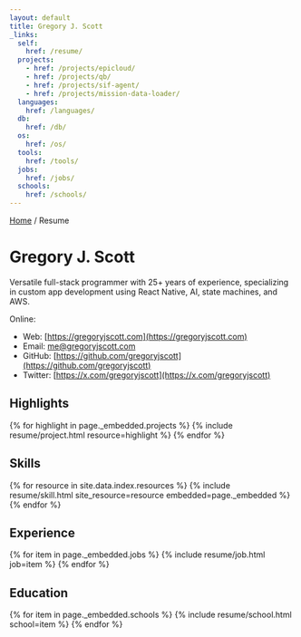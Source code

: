 ```yaml
---
layout: default
title: Gregory J. Scott
_links:
  self:
    href: /resume/
  projects:
    - href: /projects/epicloud/
    - href: /projects/qb/
    - href: /projects/sif-agent/
    - href: /projects/mission-data-loader/
  languages:
    href: /languages/
  db:
    href: /db/
  os:
    href: /os/
  tools:
    href: /tools/
  jobs:
    href: /jobs/
  schools:
    href: /schools/
---
```


<div class="resume" markdown="1">

<nav>
  <a href="{{ site.url }}">Home</a> / Resume
</nav>

# Gregory J. Scott

Versatile full-stack programmer with 25+ years of experience, specializing in custom app development using React Native, AI, state machines, and AWS.

Online:
- Web: [https://gregoryjscott.com](https://gregoryjscott.com)
- Email: [me@gregoryjscott.com](mailto:me@gregoryjscott.com)
- GitHub: [https://github.com/gregoryjscott](https://github.com/gregoryjscott)
- Twitter: [https://x.com/gregoryjscott](https://x.com/gregoryjscott)

## Highlights

{% for highlight in page._embedded.projects %}
  {% include resume/project.html resource=highlight %}
{% endfor %}

## Skills

{% for resource in site.data.index.resources %}
  {% include resume/skill.html site_resource=resource embedded=page._embedded %}
{% endfor %}

## Experience

{% for item in page._embedded.jobs %}
   {% include resume/job.html job=item %}
{% endfor %}

## Education

{% for item in page._embedded.schools %}
   {% include resume/school.html school=item %}
{% endfor %}

</div>